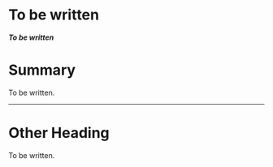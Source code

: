 To be written
=============

***To be written***

# Summary

To be written.

---

# Other Heading

To be written.
